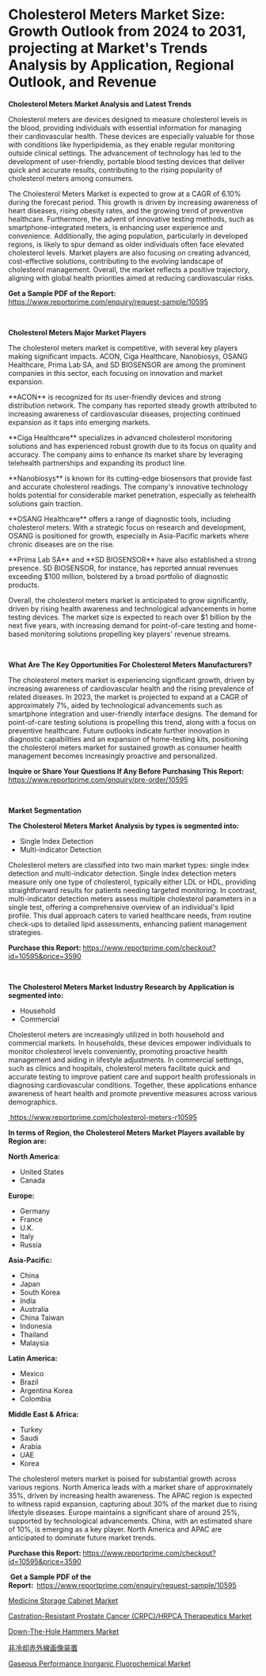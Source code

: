 <p><h1>Cholesterol Meters Market Size: Growth Outlook from 2024 to 2031, projecting at Market's Trends Analysis by Application, Regional Outlook, and Revenue</h1></p><p><strong>Cholesterol Meters Market Analysis and Latest Trends</strong></p>
<p><p>Cholesterol meters are devices designed to measure cholesterol levels in the blood, providing individuals with essential information for managing their cardiovascular health. These devices are especially valuable for those with conditions like hyperlipidemia, as they enable regular monitoring outside clinical settings. The advancement of technology has led to the development of user-friendly, portable blood testing devices that deliver quick and accurate results, contributing to the rising popularity of cholesterol meters among consumers.</p><p>The Cholesterol Meters Market is expected to grow at a CAGR of 6.10% during the forecast period. This growth is driven by increasing awareness of heart diseases, rising obesity rates, and the growing trend of preventive healthcare. Furthermore, the advent of innovative testing methods, such as smartphone-integrated meters, is enhancing user experience and convenience. Additionally, the aging population, particularly in developed regions, is likely to spur demand as older individuals often face elevated cholesterol levels. Market players are also focusing on creating advanced, cost-effective solutions, contributing to the evolving landscape of cholesterol management. Overall, the market reflects a positive trajectory, aligning with global health priorities aimed at reducing cardiovascular risks.</p></p>
<p><strong>Get a Sample PDF of the Report:&nbsp;</strong> <a href="https://www.reportprime.com/enquiry/request-sample/10595">https://www.reportprime.com/enquiry/request-sample/10595</a></p>
<p>&nbsp;</p>
<p><strong>Cholesterol Meters Major Market Players</strong></p>
<p><p>The cholesterol meters market is competitive, with several key players making significant impacts. ACON, Ciga Healthcare, Nanobiosys, OSANG Healthcare, Prima Lab SA, and SD BIOSENSOR are among the prominent companies in this sector, each focusing on innovation and market expansion.</p><p>**ACON** is recognized for its user-friendly devices and strong distribution network. The company has reported steady growth attributed to increasing awareness of cardiovascular diseases, projecting continued expansion as it taps into emerging markets.</p><p>**Ciga Healthcare** specializes in advanced cholesterol monitoring solutions and has experienced robust growth due to its focus on quality and accuracy. The company aims to enhance its market share by leveraging telehealth partnerships and expanding its product line.</p><p>**Nanobiosys** is known for its cutting-edge biosensors that provide fast and accurate cholesterol readings. The company's innovative technology holds potential for considerable market penetration, especially as telehealth solutions gain traction.</p><p>**OSANG Healthcare** offers a range of diagnostic tools, including cholesterol meters. With a strategic focus on research and development, OSANG is positioned for growth, especially in Asia-Pacific markets where chronic diseases are on the rise.</p><p>**Prima Lab SA** and **SD BIOSENSOR** have also established a strong presence. SD BIOSENSOR, for instance, has reported annual revenues exceeding $100 million, bolstered by a broad portfolio of diagnostic products.</p><p>Overall, the cholesterol meters market is anticipated to grow significantly, driven by rising health awareness and technological advancements in home testing devices. The market size is expected to reach over $1 billion by the next five years, with increasing demand for point-of-care testing and home-based monitoring solutions propelling key players' revenue streams.</p></p>
<p>&nbsp;</p>
<p><strong>What Are The Key Opportunities For Cholesterol Meters Manufacturers?</strong></p>
<p><p>The cholesterol meters market is experiencing significant growth, driven by increasing awareness of cardiovascular health and the rising prevalence of related diseases. In 2023, the market is projected to expand at a CAGR of approximately 7%, aided by technological advancements such as smartphone integration and user-friendly interface designs. The demand for point-of-care testing solutions is propelling this trend, along with a focus on preventive healthcare. Future outlooks indicate further innovation in diagnostic capabilities and an expansion of home-testing kits, positioning the cholesterol meters market for sustained growth as consumer health management becomes increasingly proactive and personalized.</p></p>
<p><strong>Inquire or Share Your Questions If Any Before Purchasing This Report:</strong> <a href="https://www.reportprime.com/enquiry/pre-order/10595">https://www.reportprime.com/enquiry/pre-order/10595</a></p>
<p>&nbsp;</p>
<p><strong>Market Segmentation</strong></p>
<p><strong>The Cholesterol Meters Market Analysis by types is segmented into:</strong></p>
<p><ul><li>Single Index Detection</li><li>Multi-indicator Detection</li></ul></p>
<p><p>Cholesterol meters are classified into two main market types: single index detection and multi-indicator detection. Single index detection meters measure only one type of cholesterol, typically either LDL or HDL, providing straightforward results for patients needing targeted monitoring. In contrast, multi-indicator detection meters assess multiple cholesterol parameters in a single test, offering a comprehensive overview of an individual's lipid profile. This dual approach caters to varied healthcare needs, from routine check-ups to detailed lipid assessments, enhancing patient management strategies.</p></p>
<p><strong>Purchase this Report:&nbsp;</strong><a href="https://www.reportprime.com/checkout?id=10595&price=3590">https://www.reportprime.com/checkout?id=10595&price=3590</a></p>
<p>&nbsp;</p>
<p><strong>The Cholesterol Meters Market Industry Research by Application is segmented into:</strong></p>
<p><ul><li>Household</li><li>Commercial</li></ul></p>
<p><p>Cholesterol meters are increasingly utilized in both household and commercial markets. In households, these devices empower individuals to monitor cholesterol levels conveniently, promoting proactive health management and aiding in lifestyle adjustments. In commercial settings, such as clinics and hospitals, cholesterol meters facilitate quick and accurate testing to improve patient care and support health professionals in diagnosing cardiovascular conditions. Together, these applications enhance awareness of heart health and promote preventive measures across various demographics.</p></p>
<p><a href="https://www.reportprime.com/cholesterol-meters-r10595">&nbsp;https://www.reportprime.com/cholesterol-meters-r10595</a></p>
<p><strong>In terms of Region, the Cholesterol Meters Market Players available by Region are:</strong></p>
<p>
    <p> <strong> North America: </strong>
        <ul>
            <li>United States</li>
            <li>Canada</li>
        </ul>
        </p> 
    <p> <strong> Europe: </strong>
        <ul>
            <li>Germany</li>
            <li>France</li>
            <li>U.K.</li>
            <li>Italy</li>
            <li>Russia</li>
        </ul>
        </p> 
    <p> <strong> Asia-Pacific: </strong>
        <ul>
            <li>China</li>
            <li>Japan</li>
            <li>South Korea</li>
            <li>India</li>
            <li>Australia</li>
            <li>China Taiwan</li>
            <li>Indonesia</li>
            <li>Thailand</li>
            <li>Malaysia</li>
        </ul>
        </p> 
    <p> <strong> Latin America: </strong>
        <ul>
            <li>Mexico</li>
            <li>Brazil</li>
            <li>Argentina Korea</li>
            <li>Colombia</li>
        </ul>
        </p> 
    <p> <strong> Middle East & Africa: </strong>
        <ul>
            <li>Turkey</li>
            <li>Saudi</li>
            <li>Arabia</li>
            <li>UAE</li>
            <li>Korea</li>
        </ul>
    </p>
    </p>
<p><p>The cholesterol meters market is poised for substantial growth across various regions. North America leads with a market share of approximately 35%, driven by increasing health awareness. The APAC region is expected to witness rapid expansion, capturing about 30% of the market due to rising lifestyle diseases. Europe maintains a significant share of around 25%, supported by technological advancements. China, with an estimated share of 10%, is emerging as a key player. North America and APAC are anticipated to dominate future market trends.</p></p>
<p><strong>Purchase this Report: </strong><a href="https://www.reportprime.com/checkout?id=10595&price=3590">https://www.reportprime.com/checkout?id=10595&price=3590</a></p>
<p>&nbsp;<strong>Get a Sample PDF of the Report:&nbsp;&nbsp;</strong><a href="https://www.reportprime.com/enquiry/request-sample/10595">https://www.reportprime.com/enquiry/request-sample/10595</a></p>
<p><strong></strong></p>
<p><p><a href="https://github.com/GenaGaines34/Market-Research-Report-List-1/blob/main/medicine-storage-cabinet-market.md">Medicine Storage Cabinet Market</a></p><p><a href="https://issuu.com/reportprime-2/docs/castration-resistant-prostate-cance_cd4a9ea6319e92">Castration-Resistant Prostate Cancer (CRPC)/HRPCA Therapeutics Market</a></p><p><a href="https://medium.com/@javooyce546456/the-down-the-hole-hammers-market-industry-provides-a-comprehensive-and-current-analysis-of-the-51f4eb84fc74">Down-The-Hole Hammers Market</a></p><p><a href="https://medium.com/@melliestracke2023/uncooled-infrared-imaging-equipment-f6dd257cf798">非冷却赤外線画像装置</a></p><p><a href="https://medium.com/@alberthenry754/the-gaseous-performance-inorganic-fluorochemical-market-is-experiencing-higher-than-anticipated-f0768be2a0ff">Gaseous Performance Inorganic Fluorochemical Market</a></p></p>